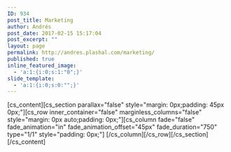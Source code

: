 ```yaml
---
ID: 934
post_title: Marketing
author: Andrés
post_date: 2017-02-15 15:17:04
post_excerpt: ""
layout: page
permalink: http://andres.plashal.com/marketing/
published: true
inline_featured_image:
  - 'a:1:{i:0;s:1:"0";}'
slide_template:
  - 'a:1:{i:0;s:0:"";}'
---
```

[cs_content][cs_section parallax="false" style="margin: 0px;padding: 45px 0px;"][cs_row inner_container="false" marginless_columns="false" style="margin: 0px auto;padding: 0px;"][cs_column fade="false" fade_animation="in" fade_animation_offset="45px" fade_duration="750" type="1/1" style="padding: 0px;"]&nbsp;[/cs_column][/cs_row][/cs_section][/cs_content]